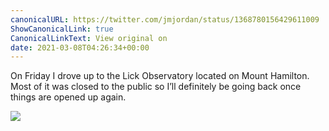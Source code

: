 ```yaml
---
canonicalURL: https://twitter.com/jmjordan/status/1368780156429611009
ShowCanonicalLink: true
CanonicalLinkText: View original on
date: 2021-03-08T04:26:34+00:00
---
```

On Friday I drove up to the Lick Observatory located on Mount Hamilton. Most of it was closed to the public so I’ll definitely be going back once things are opened up again.

![](/images/1368780156429611009-Ev7iS3CXYAEncb4.jpg)